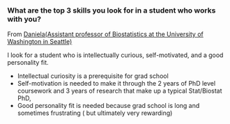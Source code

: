 ### What are the top 3 skills you look for in a student who works with you?
From [Daniela(Assistant professor of Biostatistics at the University of Washington in Seattle)](https://simplystatistics.org/2011/10/14/interview-with-daniela-witten/)

I look for a student who is intellectually curious, self-motivated, and a good personality fit.
- Intellectual curiosity is a prerequisite for grad school
- Self-motivation is needed to make it through the 2 years of PhD level coursework and 3 years of research that make up a typical Stat/Biostat PhD,
- Good personality fit is needed because grad school is long and sometimes frustrating ( but ultimately very rewarding)

